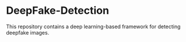 # DeepFake-Detection
This repository contains a deep learning-based framework for detecting deepfake images.
